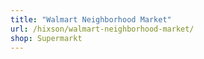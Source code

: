 ```yaml
---
title: "Walmart Neighborhood Market"
url: /hixson/walmart-neighborhood-market/
shop: Supermarkt
---
```


